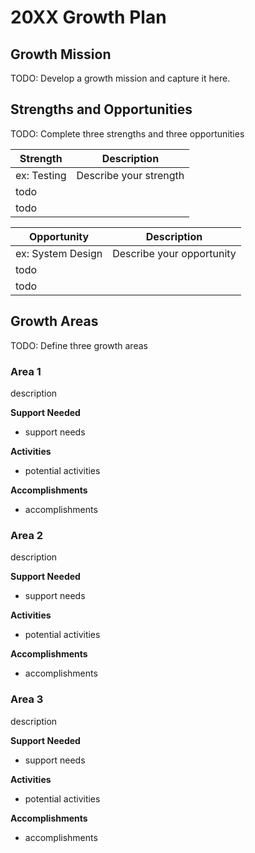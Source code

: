 # 20XX Growth Plan

## Growth Mission

TODO: Develop a growth mission and capture it here.

## Strengths and Opportunities

TODO: Complete three strengths and three opportunities

| Strength    | Description            |
| ----------- | ---------------------- |
| ex: Testing | Describe your strength |
| todo        |                        |
| todo        |                        |

| Opportunity       | Description               |
| ----------------- | ------------------------- |
| ex: System Design | Describe your opportunity |
| todo              |                           |
| todo              |                           |

## Growth Areas

TODO: Define three growth areas

### Area 1

description

**Support Needed**

- support needs

**Activities**

- potential activities

**Accomplishments**

- accomplishments

### Area 2

description

**Support Needed**

- support needs

**Activities**

- potential activities

**Accomplishments**

- accomplishments

### Area 3

description

**Support Needed**

- support needs

**Activities**

- potential activities

**Accomplishments**

- accomplishments
